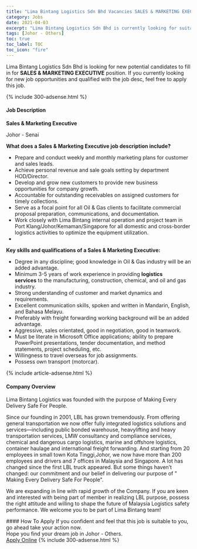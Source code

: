 ```yaml
---
title: "Lima Bintang Logistics Sdn Bhd Vacancies SALES & MARKETING EXECUTIVE" 
category: Jobs 
date: 2021-04-03 
excerpt: "Lima Bintang Logistics Sdn Bhd is currently looking for suitable person to fill in the SALES & MARKETING EXECUTIVE which based in Johor - Others" 
tags: [Johor - Others] 
toc: true 
toc_label: TOC 
toc_icon: "fire" 
--- 
```


<p>Lima Bintang Logistics Sdn Bhd is looking for new potential candidates to fill in for <b>SALES & MARKETING EXECUTIVE</b> position. If you currently looking for new job opportunities and qualified with the job desc, feel free to apply this job.
</p>{% include 300-adsense.html %} 
<div><div><h4>Job Description</h4></div><div><div><span><div><p><strong>Sales &amp; Marketing Executive</strong></p><p>Johor - Senai</p><p><strong>What does a Sales &amp; Marketing Executive job description include?</strong></p><ul><li>Prepare and conduct weekly and monthly marketing plans for customer and sales leads.</li><li>Achieve personal revenue and sale goals setting by department HOD/Director.</li><li>Develop and grow new customers to provide new business opportunities for company growth.</li><li>Accountable for outstanding receivables on assigned customers for timely collections.</li><li>Serve as a focal point for all Oil &amp; Gas clients to facilitate commercial proposal preparation, communications, and documentation.</li><li>Work closely with Lima Bintang internal operation and project team in Port Klang/Johor/Kemaman/Singapore for all domestic and cross-border logistics activities to optimize the equipment utilization.</li><li><br></li></ul><p><strong>Key skills and qualifications of a Sales &amp; Marketing Executive:</strong></p><ul><li>Degree in any discipline; good knowledge in Oil &amp; Gas industry will be an added advantage.</li><li>Minimum 3-5 years of work experience in providing&#160;<strong>logistics services</strong>&#160;to the manufacturing, construction, chemical, and oil and gas industry.</li><li>Strong understanding of customer and market dynamics and requirements.</li><li>Excellent communication skills, spoken and written in Mandarin, English, and Bahasa Melayu.</li><li>Preferably with freight forwarding working background will be an added advantage.</li><li>Aggressive, sales orientated, good in negotiation, good in teamwork.</li><li>Must be literate in Microsoft Office applications; ability to prepare PowerPoint presentations, tender documentation, and method statements, project scheduling, etc.</li><li>Willingness to travel overseas for job assignments.</li><li>Possess own transport (motorcar).</li></ul></div></span></div></div></div> 
{% include article-adsense.html %} 
<div><div><h4>Company Overview</h4></div><div><div><span><div><p>Lima Bintang Logistics&#160;was founded with the purpose of Making Every Delivery Safe For People.</p><p>Since our founding in 2001, LBL has grown tremendously. From offering general transportation we now offer fully integrated logistics solutions and services&#8212;including public bonded warehouse, heavylifting and heavy transportation services, LMW consultancy and compliance services, chemical and dangerous cargo logistics, marine and offshore logistics, container haulage and international freight forwarding. And starting from 20 employees in small town Kota Tinggi,Johor, we now have more than 200 employees and drivers and 7 offices in Malaysia and Singapore. A lot has changed since the first LBL truck appeared. But some things haven&#8217;t changed: our commitment and our belief in delivering our purpose of " Making Every Delivery Safe For People".</p><p>We are expanding in line with rapid growth of the Company. If you are keen and interested with being part of member in realizing LBL purpose, possess the right attitude and willing to shape the future of Malaysia Logistics safety performance. We welcome you to be part of Lima Bintang team!</p></div></span></div></div></div> 
#### How To Apply 
If you confident and feel that this job is suitable to you, go ahead take your action now. <br/> 
Hope you find your dream job in Johor - Others. <br/> 
<a href="https://www.jobstreet.com.my/en/job/sales-marketing-executive-4520882?jobId=jobstreet-my-job-4520882&" class="btn btn--info" target="_blank" rel="nofollow noopenner">Apply Online</a> 
{% include 300-adsense.html %} 